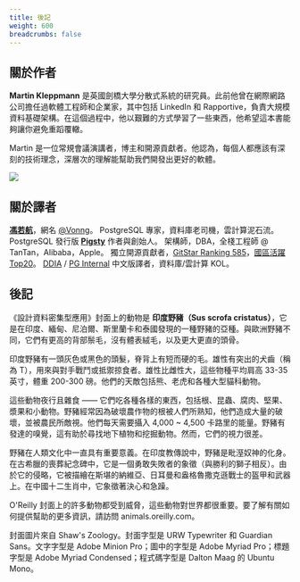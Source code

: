 ```yaml
---
title: 後記
weight: 600
breadcrumbs: false
---
```


## 關於作者

**Martin Kleppmann** 是英國劍橋大學分散式系統的研究員。此前他曾在網際網路公司擔任過軟體工程師和企業家，其中包括 LinkedIn 和 Rapportive，負責大規模資料基礎架構。在這個過程中，他以艱難的方式學習了一些東西，他希望這本書能夠讓你避免重蹈覆轍。

Martin 是一位常規會議演講者，博主和開源貢獻者。他認為，每個人都應該有深刻的技術理念，深層次的理解能幫助我們開發出更好的軟體。

![](http://martin.kleppmann.com/2017/03/ddia-poster.jpg)


## 關於譯者

[**馮若航**](https://blog.vonng.com)，網名 [@Vonng](https://github.com/Vonng)。
PostgreSQL 專家，資料庫老司機，雲計算泥石流。
PostgreSQL 發行版 [**Pigsty**](https://pgsty.com) 作者與創始人。
架構師，DBA，全棧工程師 @ TanTan，Alibaba，Apple。
獨立開源貢獻者，[GitStar Ranking 585](https://gitstar-ranking.com/Vonng)，[國區活躍 Top20](https://committers.top/china)。
[DDIA](https://ddia.pigsty.io) / [PG Internal](https://pgint.vonng.com) 中文版譯者，資料庫/雲計算 KOL。



## 後記

《設計資料密集型應用》封面上的動物是 **印度野豬（Sus scrofa cristatus）**，它是在印度、緬甸、尼泊爾、斯里蘭卡和泰國發現的一種野豬的亞種。與歐洲野豬不同，它們有更高的背部鬃毛，沒有體表絨毛，以及更大更直的頭骨。

印度野豬有一頭灰色或黑色的頭髮，脊背上有短而硬的毛。雄性有突出的犬齒（稱為 T），用來與對手戰鬥或抵禦掠食者。雄性比雌性大，這些物種平均肩高 33-35 英寸，體重 200-300 磅。他們的天敵包括熊、老虎和各種大型貓科動物。

這些動物夜行且雜食 —— 它們吃各種各樣的東西，包括根、昆蟲、腐肉、堅果、漿果和小動物。野豬經常因為破壞農作物的根被人們所熟知，他們造成大量的破壞，並被農民所敵視。他們每天需要攝入 4,000 ~ 4,500 卡路里的能量。野豬有發達的嗅覺，這有助於尋找地下植物和挖掘動物。然而，它們的視力很差。

野豬在人類文化中一直具有重要意義。在印度教傳說中，野豬是毗溼奴神的化身。在古希臘的喪葬紀念碑中，它是一個勇敢失敗者的象徵（與勝利的獅子相反）。由於它的侵略，它被描繪在斯堪的納維亞、日耳曼和盎格魯撒克遜戰士的盔甲和武器上。在中國十二生肖中，它象徵著決心和急躁。

O'Reilly 封面上的許多動物都受到威脅，這些動物對世界都很重要。要了解有關如何提供幫助的更多資訊，請訪問 animals.oreilly.com。

封面圖片來自 Shaw's Zoology。封面字型是 URW Typewriter 和 Guardian Sans。文字字型是 Adobe Minion Pro；圖中的字型是 Adobe Myriad Pro；標題字型是 Adobe Myriad Condensed；程式碼字型是 Dalton Maag 的 Ubuntu Mono。